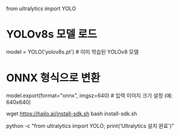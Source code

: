 from ultralytics import YOLO

# YOLOv8s 모델 로드
model = YOLO('yolov8s.pt')  # 이미 학습된 YOLOv8 모델

# ONNX 형식으로 변환
model.export(format="onnx", imgsz=640)  # 입력 이미지 크기 설정 (예: 640x640)

wget https://hailo.ai/install-sdk.sh
bash install-sdk.sh

python -c "from ultralytics import YOLO; print('Ultralytics 설치 완료')"
